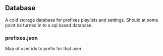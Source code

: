 ## Database

A cold storage database for prefixes playlists and settings.
Should at some point be turned in to a sql based database.


### prefixes.json
Map of user ids to prefix for that user